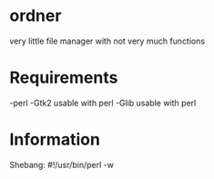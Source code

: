 ordner
======

very little file manager with not very much functions

Requirements
============

-perl
-Gtk2 usable with perl
-Glib usable with perl

Information
===========

Shebang:
#!/usr/bin/perl -w
